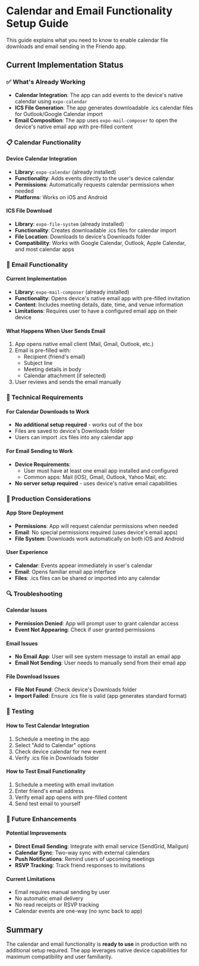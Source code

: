 # Calendar and Email Functionality Setup Guide

This guide explains what you need to know to enable calendar file downloads and email sending in the Friendo app.

## Current Implementation Status

### ✅ What's Already Working
- **Calendar Integration**: The app can add events to the device's native calendar using `expo-calendar`
- **ICS File Generation**: The app generates downloadable .ics calendar files for Outlook/Google Calendar import
- **Email Composition**: The app uses `expo-mail-composer` to open the device's native email app with pre-filled content

### 📋 Calendar Functionality

#### Device Calendar Integration
- **Library**: `expo-calendar` (already installed)
- **Functionality**: Adds events directly to the user's device calendar
- **Permissions**: Automatically requests calendar permissions when needed
- **Platforms**: Works on iOS and Android

#### ICS File Download
- **Library**: `expo-file-system` (already installed)
- **Functionality**: Creates downloadable .ics files for calendar import
- **File Location**: Downloads to device's Downloads folder
- **Compatibility**: Works with Google Calendar, Outlook, Apple Calendar, and most calendar apps

### 📧 Email Functionality

#### Current Implementation
- **Library**: `expo-mail-composer` (already installed)
- **Functionality**: Opens device's native email app with pre-filled invitation
- **Content**: Includes meeting details, date, time, and venue information
- **Limitations**: Requires user to have a configured email app on their device

#### What Happens When User Sends Email
1. App opens native email client (Mail, Gmail, Outlook, etc.)
2. Email is pre-filled with:
   - Recipient (friend's email)
   - Subject line
   - Meeting details in body
   - Calendar attachment (if selected)
3. User reviews and sends the email manually

### 🔧 Technical Requirements

#### For Calendar Downloads to Work
- **No additional setup required** - works out of the box
- Files are saved to device's Downloads folder
- Users can import .ics files into any calendar app

#### For Email Sending to Work
- **Device Requirements**:
  - User must have at least one email app installed and configured
  - Common apps: Mail (iOS), Gmail, Outlook, Yahoo Mail, etc.
- **No server setup required** - uses device's native email capabilities

### 🚀 Production Considerations

#### App Store Deployment
- **Permissions**: App will request calendar permissions when needed
- **Email**: No special permissions required (uses device's email apps)
- **File System**: Downloads work automatically on both iOS and Android

#### User Experience
- **Calendar**: Events appear immediately in user's calendar
- **Email**: Opens familiar email app interface
- **Files**: .ics files can be shared or imported into any calendar

### 🔍 Troubleshooting

#### Calendar Issues
- **Permission Denied**: App will prompt user to grant calendar access
- **Event Not Appearing**: Check if user granted permissions

#### Email Issues
- **No Email App**: User will see system message to install an email app
- **Email Not Sending**: User needs to manually send from their email app

#### File Download Issues
- **File Not Found**: Check device's Downloads folder
- **Import Failed**: Ensure .ics file is valid (app generates standard format)

### 📱 Testing

#### How to Test Calendar Integration
1. Schedule a meeting in the app
2. Select "Add to Calendar" options
3. Check device calendar for new event
4. Verify .ics file in Downloads folder

#### How to Test Email Functionality
1. Schedule a meeting with email invitation
2. Enter friend's email address
3. Verify email app opens with pre-filled content
4. Send test email to yourself

### 🔮 Future Enhancements

#### Potential Improvements
- **Direct Email Sending**: Integrate with email service (SendGrid, Mailgun)
- **Calendar Sync**: Two-way sync with external calendars
- **Push Notifications**: Remind users of upcoming meetings
- **RSVP Tracking**: Track friend responses to invitations

#### Current Limitations
- Email requires manual sending by user
- No automatic email delivery
- No read receipts or RSVP tracking
- Calendar events are one-way (no sync back to app)

## Summary

The calendar and email functionality is **ready to use** in production with no additional setup required. The app leverages native device capabilities for maximum compatibility and user familiarity.